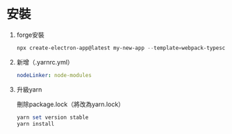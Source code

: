 # 安裝

01. forge安裝

    ```powershell
    npx create-electron-app@latest my-new-app --template=webpack-typescript
    ```

02. 新增（.yarnrc.yml）

    ```yaml
    nodeLinker: node-modules
    ```

03. 升級yarn

    刪除package.lock（將改為yarn.lock）

    ```powershell
    yarn set version stable
    yarn install
    ```
